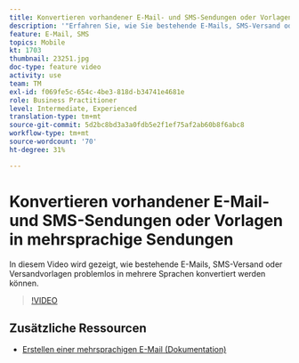 ```yaml
---
title: Konvertieren vorhandener E-Mail- und SMS-Sendungen oder Vorlagen in mehrsprachige Sendungen
description: '"Erfahren Sie, wie Sie bestehende E-Mails, SMS-Versand oder eine Versandvorlage in mehrere Sprachen konvertieren können."'
feature: E-Mail, SMS
topics: Mobile
kt: 1703
thumbnail: 23251.jpg
doc-type: feature video
activity: use
team: TM
exl-id: f069fe5c-654c-4be3-818d-b34741e4681e
role: Business Practitioner
level: Intermediate, Experienced
translation-type: tm+mt
source-git-commit: 5d2bc8bd3a3a0fdb5e2f1ef75af2ab60b8f6abc8
workflow-type: tm+mt
source-wordcount: '70'
ht-degree: 31%

---
```


# Konvertieren vorhandener E-Mail- und SMS-Sendungen oder Vorlagen in mehrsprachige Sendungen

In diesem Video wird gezeigt, wie bestehende E-Mails, SMS-Versand oder Versandvorlagen problemlos in mehrere Sprachen konvertiert werden können.

>[!VIDEO](https://video.tv.adobe.com/v/23251?quality=12)

## Zusätzliche Ressourcen

* [Erstellen einer mehrsprachigen E-Mail (Dokumentation)](https://helpx.adobe.com/campaign/standard/channels/using/creating-a-multilingual-email.html)
